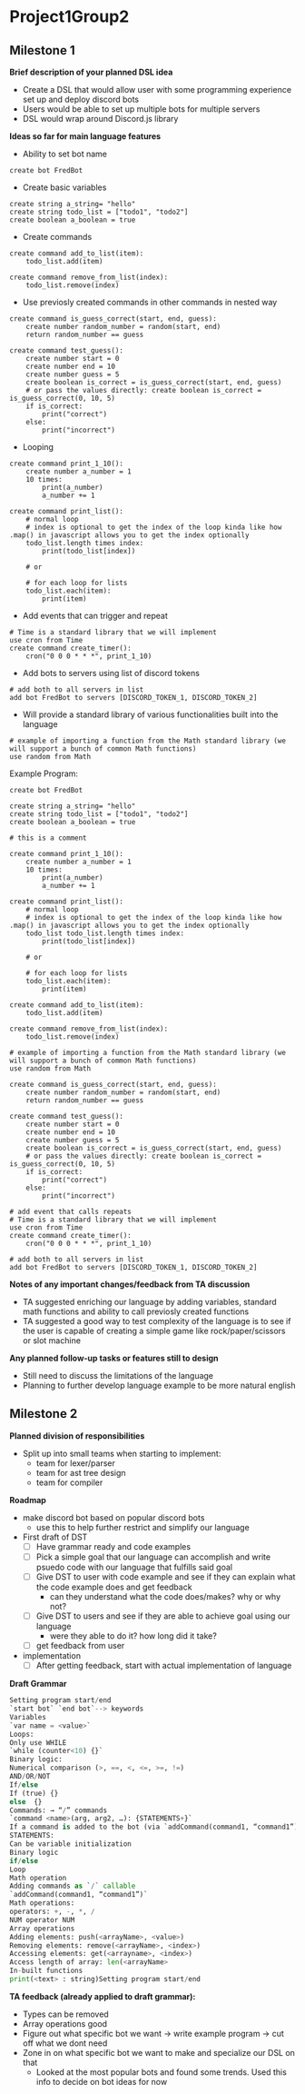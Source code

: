 # Project1Group2
## Milestone 1
**Brief description of your planned DSL idea**
- Create a DSL that would allow user with some programming experience set up and deploy discord bots
- Users would be able to set up multiple bots for multiple servers
- DSL would wrap around Discord.js library

**Ideas so far for main language features**
- Ability to set bot name
```
create bot FredBot
```
- Create basic variables
```
create string a_string= "hello"
create string todo_list = ["todo1", "todo2"]
create boolean a_boolean = true
```
- Create commands
```
create command add_to_list(item): 
    todo_list.add(item)

create command remove_from_list(index): 
    todo_list.remove(index)
```
- Use previosly created commands in other commands in nested way
```
create command is_guess_correct(start, end, guess): 
    create number random_number = random(start, end)
    return random_number == guess

create command test_guess(): 
    create number start = 0
    create number end = 10
    create number guess = 5
    create boolean is_correct = is_guess_correct(start, end, guess)
    # or pass the values directly: create boolean is_correct = is_guess_correct(0, 10, 5)
    if is_correct:
        print("correct")
    else:
        print("incorrect")
```
- Looping
```
create command print_1_10(): 
    create number a_number = 1
    10 times:
        print(a_number)
        a_number += 1

create command print_list(): 
    # normal loop
    # index is optional to get the index of the loop kinda like how .map() in javascript allows you to get the index optionally
    todo_list.length times index:
        print(todo_list[index])

    # or 

    # for each loop for lists
    todo_list.each(item):
        print(item)
```
- Add events that can trigger and repeat
```
# Time is a standard library that we will implement
use cron from Time
create command create_timer(): 
    cron("0 0 0 * * *", print_1_10)
```
- Add bots to servers using list of discord tokens
```
# add both to all servers in list
add bot FredBot to servers [DISCORD_TOKEN_1, DISCORD_TOKEN_2]
```
- Will provide a standard library of various functionalities built into the language
```
# example of importing a function from the Math standard library (we will support a bunch of common Math functions)
use random from Math
```
Example Program:
```
create bot FredBot

create string a_string= "hello"
create string todo_list = ["todo1", "todo2"]
create boolean a_boolean = true

# this is a comment

create command print_1_10(): 
    create number a_number = 1
    10 times:
        print(a_number)
        a_number += 1

create command print_list(): 
    # normal loop
    # index is optional to get the index of the loop kinda like how .map() in javascript allows you to get the index optionally
    todo_list todo_list.length times index:
        print(todo_list[index])

    # or 

    # for each loop for lists
    todo_list.each(item):
        print(item)

create command add_to_list(item): 
    todo_list.add(item)

create command remove_from_list(index): 
    todo_list.remove(index)

# example of importing a function from the Math standard library (we will support a bunch of common Math functions)
use random from Math

create command is_guess_correct(start, end, guess): 
    create number random_number = random(start, end)
    return random_number == guess

create command test_guess(): 
    create number start = 0
    create number end = 10
    create number guess = 5
    create boolean is_correct = is_guess_correct(start, end, guess)
    # or pass the values directly: create boolean is_correct = is_guess_correct(0, 10, 5)
    if is_correct:
        print("correct")
    else:
        print("incorrect")

# add event that calls repeats
# Time is a standard library that we will implement
use cron from Time
create command create_timer(): 
    cron("0 0 0 * * *", print_1_10)

# add both to all servers in list
add bot FredBot to servers [DISCORD_TOKEN_1, DISCORD_TOKEN_2]
```


**Notes of any important changes/feedback from TA discussion**
- TA suggested enriching our language by adding variables, standard math functions and ability to call previosly created functions
- TA suggested a good way to test complexity of the language is to see if the user is capable of creating a simple game like rock/paper/scissors or slot machine

**Any planned follow-up tasks or features still to design**
- Still need to discuss the limitations of the language
- Planning to further develop language example to be more natural english

## Milestone 2

**Planned division of responsibilities**

- Split up into small teams when starting to implement:
    - team for lexer/parser
    - team for ast tree design
    - team for compiler

**Roadmap**

- make discord bot based on popular discord bots
    - use this to help further restrict and simplify our language
- First draft of DST
    - [ ]  Have grammar ready and code examples
    - [ ]  Pick a simple goal that our language can accomplish and write psuedo code with our language that fulfills said goal
    - [ ]  Give DST to user with code example and see if they can explain what the code example does and get feedback
        - can they understand what the code does/makes? why or why not?
    - [ ]  Give DST to users and see if they are able to achieve goal using our language
        - were they able to do it? how long did it take?
    - [ ]  get feedback from user

- implementation
    - [ ]  After getting feedback, start with actual implementation of language

**Draft Grammar**

```python
Setting program start/end
`start bot` `end bot`--> keywords
Variables 
`var name = <value>`
Loops:
Only use WHILE
`while (counter<10) {}`
Binary logic:
Numerical comparison (>, ==, <, <=, >=, !=)
AND/OR/NOT
If/else
If (true) {}
else  {}
Commands: → “/” commands
`command <name>(arg, arg2, …): {STATEMENTS+}`
If a command is added to the bot (via `addCommand(command1, “command1”)`) then it cannot be called from within another command
STATEMENTS:
Can be variable initialization
Binary logic
if/else
Loop
Math operation
Adding commands as `/` callable
`addCommand(command1, “command1”)`
Math operations:
operators: +, -, *, /
NUM operator NUM
Array operations
Adding elements: push(<arrayName>, <value>)
Removing elements: remove(<arrayName>, <index>)
Accessing elements: get(<arrayname>, <index>)
Access length of array: len(<arrayName>
In-built functions
print(<text> : string)Setting program start/end
```

**TA feedback  (already applied to draft grammar):**

- Types can be removed
- Array operations good
- Figure out what specific bot we want -> write example program -> cut off what we dont need
- Zone in on what specific bot we want to make and specialize our DSL on that
    - Looked at the most popular bots and found some trends. Used this info to decide on bot ideas for now
